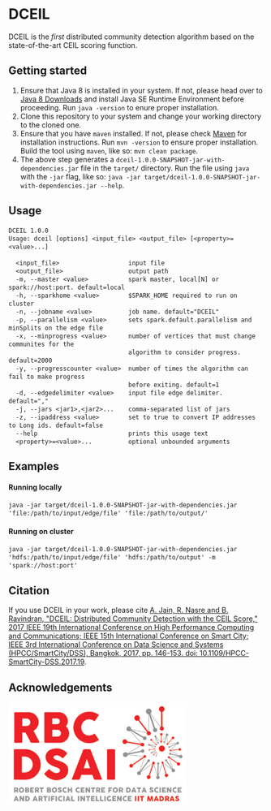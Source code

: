 # DCEIL

DCEIL is the *first* distributed community detection algorithm based on the state-of-the-art CEIL scoring function.

## Getting started

1. Ensure that Java 8 is installed in your system. If not, please head over to [Java 8 Downloads](https://www.oracle.com/technetwork/java/javase/downloads/jre8-downloads-2133155.html) and install Java SE Runtime Environment before proceeding. Run `java -version` to enure proper installation. 
1. Clone this repository to your system and change your working directory to the cloned one.
2. Ensure that you have `maven` installed. If not, please check [Maven](https://maven.apache.org) for installation instructions. Run `mvn -version` to ensure proper installation. Build the tool using `maven`, like so: `mvn clean package`.
3. The above step generates a `dceil-1.0.0-SNAPSHOT-jar-with-dependencies.jar` file in the `target/` directory. Run the file using `java` with the `-jar` flag, like so: `java -jar target/dceil-1.0.0-SNAPSHOT-jar-with-dependencies.jar --help`. 

## Usage

```
DCEIL 1.0.0
Usage: dceil [options] <input_file> <output_file> [<property>=<value>...]

  <input_file>                   input file
  <output_file>                  output path
  -m, --master <value>           spark master, local[N] or spark://host:port. default=local
  -h, --sparkhome <value>        $SPARK_HOME required to run on cluster
  -n, --jobname <value>          job name. default="DCEIL"
  -p, --parallelism <value>      sets spark.default.parallelism and minSplits on the edge file
  -x, --minprogress <value>      number of vertices that must change communites for the
                                 algorithm to consider progress. default=2000
  -y, --progresscounter <value>  number of times the algorithm can fail to make progress
                                 before exiting. default=1
  -d, --edgedelimiter <value>    input file edge delimiter. default=","
  -j, --jars <jar1>,<jar2>...    comma-separated list of jars
  -z, --ipaddress <value>        set to true to convert IP addresses to Long ids. default=false
  --help                         prints this usage text
  <property>=<value>...          optional unbounded arguments
```

## Examples

#### Running locally

```
java -jar target/dceil-1.0.0-SNAPSHOT-jar-with-dependencies.jar 'file:/path/to/input/edge/file' 'file:/path/to/output/'
```

#### Running on cluster

```
java -jar target/dceil-1.0.0-SNAPSHOT-jar-with-dependencies.jar 'hdfs:/path/to/input/edge/file' 'hdfs:/path/to/output' -m 'spark://host:port' 
```

## Citation

If you use DCEIL in your work, please cite [A. Jain, R. Nasre and B. Ravindran, "DCEIL: Distributed Community Detection with the CEIL Score," 2017 IEEE 19th International Conference on High Performance Computing and Communications; IEEE 15th International Conference on Smart City; IEEE 3rd International Conference on Data Science and Systems (HPCC/SmartCity/DSS), Bangkok, 2017, pp. 146-153.
doi: 10.1109/HPCC-SmartCity-DSS.2017.19](https://doi.org/10.1109/hpcc-smartcity-dss.2017.19).

## Acknowledgements

<a href="https://rbcdsai.iitm.ac.in/"><img title="RBC-DSAI logo" src="https://github.com/RBC-DSAI-IITM/rbc-dsai-iitm.github.io/blob/master/images/logo.jpg" height="200" width="351"></a>

